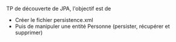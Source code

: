 TP de découverte de JPA, l'objectif est de 
- Créer le fichier persistence.xml
- Puis de manipuler une entité Personne (persister, récupérer et supprimer)

